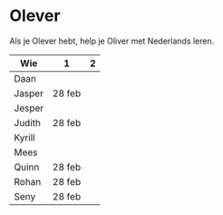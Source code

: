 # Olever

Als je Olever hebt, help je Oliver met Nederlands leren.

Wie   |  1   |  2
------|------|------
Daan  |      |
Jasper|28 feb|
Jesper|      |
Judith|28 feb|
Kyrill|      |
Mees  |      |
Quinn |28 feb|
Rohan |28 feb|
Seny  |28 feb|